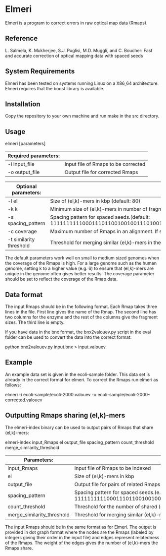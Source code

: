# Elmeri

Elmeri is a program to correct errors in raw optical map data (Rmaps).

## Reference

L. Salmela, K. Mukherjee, S.J. Puglisi, M.D. Muggli, and C. Boucher:
Fast and accurate correction of optical mapping data with spaced seeds

## System Requirements

Elmeri has been tested on systems running Linux on a X86_64 architecture. Elmeri requires that the boost library is available.

## Installation

Copy the repository to your own machine and run make in the src directory.

## Usage

elmeri [parameters]

| Required parameters: |  |
| --- | --- |
| -i input_file     | Input file of Rmaps to be corrected |
| -o output_file    | Output file for corrected Rmaps |

| Optional parameters: |   |
| --- | --- |
| -l el            | Size of (el,k)-mers in kbp (default: 80) |
| -k k              | Minimum size of (el,k)-mers in number of fragments (default: 5) |
| -s spacing_pattern | Spacing pattern for spaced seeds.(default: 11111111110001110110010010011101001110001010010100001010011000010111100000001100) |
| -c coverage         | Maximum number of Rmaps in an alignment. If set to > 64, will be reset to 64. (default: 64) |
| -t similarity threshold | Threshold for merging similar (el,k)-mers in the index. (default: 5) |

The default parameters work well on small to medium sized genomes when
the coverage of the Rmaps is high. For a large genome such as the
human genome, setting k to a higher value (e.g. 6) to ensure that
(el,k)-mers are unique in the genome often gives better results. The
coverage parameter should be set to reflect the coverage of the Rmap
data.

## Data format

The input Rmaps should be in the following format. Each Rmap takes
three lines in the file. First line gives the name of the Rmap. The
second line has two columns for the enzyme and the rest of the columns
give the fragment sizes. The third line is empty.

If you have data in the bnx format, the bnx2valouev.py script in the
eval folder can be used to convert the data into the correct format:

python bnx2valouev.py input.bnx > input.valouev

## Example

An example data set is given in the ecoli-sample folder. This data set
is already in the correct format for elmeri. To correct the Rmaps run
elmeri as follows:

elmeri -i ecoli-sample/ecoli-2000.valouev -o ecoli-sample/ecoli-2000-corrected.valouev

## Outputting Rmaps sharing (el,k)-mers

The elmeri-index binary can be used to output pairs of Rmaps that
share (el,k)-mers:

elmeri-index input_Rmaps el output_file spacing_pattern count_threshold merge_similarity_threshold

| Parameters: |  |
| --- | --- |
| input_Rmaps     | Input file of Rmaps to be indexed |
| el             | Size of (el,k)-mers in kbp |
| output_file     | Output file for pairs of related Rmaps |
| spacing_pattern | Spacing pattern for spaced seeds.(e.g. 11111111110001110110010010011101001110001010010100001010011000010111100000001100) |
| count_threshold | Threshold for the number of shared (el,k)-mers two Rmaps have to share to be considered related. |
| merge_similarity_threshold | Threshold for merging similar (el,k)-mers in the index. |

The input Rmaps should be in the same format as for Elmeri. The output
is provided in dot graph format where the nodes are the Rmaps (labeled
by integers giving their order in the input file) and edges represent
relatedness of the Rmaps. The weight of the edges gives the number of
(el,k)-mers the Rmaps share.
